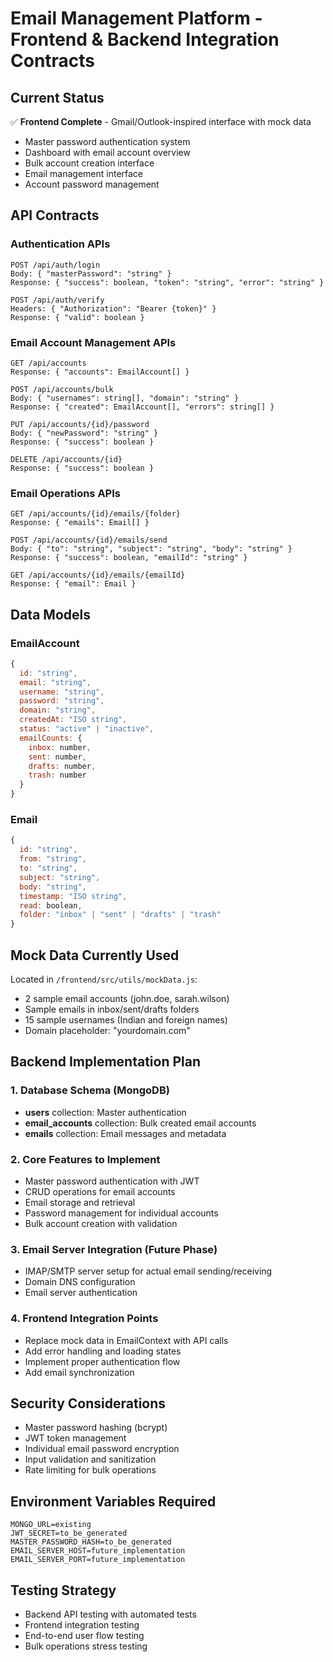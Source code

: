 # Email Management Platform - Frontend & Backend Integration Contracts

## Current Status
✅ **Frontend Complete** - Gmail/Outlook-inspired interface with mock data
- Master password authentication system
- Dashboard with email account overview
- Bulk account creation interface
- Email management interface
- Account password management

## API Contracts

### Authentication APIs
```
POST /api/auth/login
Body: { "masterPassword": "string" }
Response: { "success": boolean, "token": "string", "error": "string" }

POST /api/auth/verify
Headers: { "Authorization": "Bearer {token}" }
Response: { "valid": boolean }
```

### Email Account Management APIs
```
GET /api/accounts
Response: { "accounts": EmailAccount[] }

POST /api/accounts/bulk
Body: { "usernames": string[], "domain": "string" }
Response: { "created": EmailAccount[], "errors": string[] }

PUT /api/accounts/{id}/password
Body: { "newPassword": "string" }
Response: { "success": boolean }

DELETE /api/accounts/{id}
Response: { "success": boolean }
```

### Email Operations APIs
```
GET /api/accounts/{id}/emails/{folder}
Response: { "emails": Email[] }

POST /api/accounts/{id}/emails/send
Body: { "to": "string", "subject": "string", "body": "string" }
Response: { "success": boolean, "emailId": "string" }

GET /api/accounts/{id}/emails/{emailId}
Response: { "email": Email }
```

## Data Models

### EmailAccount
```javascript
{
  id: "string",
  email: "string",
  username: "string", 
  password: "string",
  domain: "string",
  createdAt: "ISO string",
  status: "active" | "inactive",
  emailCounts: {
    inbox: number,
    sent: number,
    drafts: number,
    trash: number
  }
}
```

### Email
```javascript
{
  id: "string",
  from: "string",
  to: "string",
  subject: "string",
  body: "string",
  timestamp: "ISO string",
  read: boolean,
  folder: "inbox" | "sent" | "drafts" | "trash"
}
```

## Mock Data Currently Used
Located in `/frontend/src/utils/mockData.js`:
- 2 sample email accounts (john.doe, sarah.wilson)
- Sample emails in inbox/sent/drafts folders
- 15 sample usernames (Indian and foreign names)
- Domain placeholder: "yourdomain.com"

## Backend Implementation Plan

### 1. Database Schema (MongoDB)
- **users** collection: Master authentication
- **email_accounts** collection: Bulk created email accounts  
- **emails** collection: Email messages and metadata

### 2. Core Features to Implement
- Master password authentication with JWT
- CRUD operations for email accounts
- Email storage and retrieval
- Password management for individual accounts
- Bulk account creation with validation

### 3. Email Server Integration (Future Phase)
- IMAP/SMTP server setup for actual email sending/receiving
- Domain DNS configuration
- Email server authentication

### 4. Frontend Integration Points
- Replace mock data in EmailContext with API calls
- Add error handling and loading states
- Implement proper authentication flow
- Add email synchronization

## Security Considerations
- Master password hashing (bcrypt)
- JWT token management
- Individual email password encryption
- Input validation and sanitization
- Rate limiting for bulk operations

## Environment Variables Required
```
MONGO_URL=existing
JWT_SECRET=to_be_generated
MASTER_PASSWORD_HASH=to_be_generated
EMAIL_SERVER_HOST=future_implementation
EMAIL_SERVER_PORT=future_implementation
```

## Testing Strategy
- Backend API testing with automated tests
- Frontend integration testing
- End-to-end user flow testing
- Bulk operations stress testing